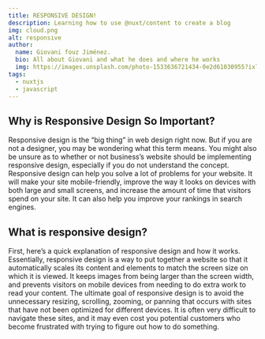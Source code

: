 ```yaml
---
title: RESPONSIVE DESIGN!
description: Learning how to use @nuxt/content to create a blog
img: cloud.png
alt: responsive
author: 
  name: Giovani fouz Jiménez.
  bio: All about Giovani and what he does and where he works
  img: https://images.unsplash.com/photo-1533636721434-0e2d61030955?ixlib=rb-1.2.1&ixid=eyJhcHBfaWQiOjEyMDd9&auto=format&fit=crop&w=2550&q=80
tags: 
  - nuxtjs
  - javascript
---
```


## Why is Responsive Design So Important?

Responsive design is the “big thing” in web design right now. But if you are not a designer, you may be wondering what this term means. You might also be unsure as to whether or not business’s website should be implementing responsive design, especially if you do not understand the concept.
Responsive design can help you solve a lot of problems for your website. It will make your site mobile-friendly, improve the way it looks on devices with both large and small screens, and increase the amount of time that visitors spend on your site. It can also help you improve your rankings in search engines.

## What is responsive design?

First, here’s a quick explanation of responsive design and how it works. Essentially, responsive design is a way to put together a website so that it automatically scales its content and elements to match the screen size on which it is viewed. It keeps images from being larger than the screen width, and prevents visitors on mobile devices from needing to do extra work to read your content.
The ultimate goal of responsive design is to avoid the unnecessary resizing, scrolling, zooming, or panning that occurs with sites that have not been optimized for different devices. It is often very difficult to navigate these sites, and it may even cost you potential customers who become frustrated with trying to figure out how to do something.